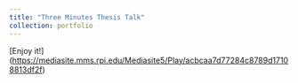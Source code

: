 ```yaml
---
title: "Three Minutes Thesis Talk" 
collection: portfolio
---
```


[Enjoy it!] (https://mediasite.mms.rpi.edu/Mediasite5/Play/acbcaa7d77284c8789d17108813df2f)
